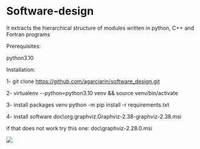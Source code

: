 # Software-design
It extracts the hierarchical structure of modules written in python, C++ and Fortran programs 

Prerequisites:

python3.10



Installation:

1- git clone https://github.com/agarciarin/software_design.git


2- virtualenv --python=python3.10 venv && source venv/bin/activate


3- install packages  venv python -m pip install -r requirements.txt


4- install software doc\org.graphviz.Graphviz-2.38-graphviz-2.38.msi

if that does not work try this one: doc\graphviz-2.28.0.msi
    



![](/doc/graphs/AtenTTo_modules.png)
